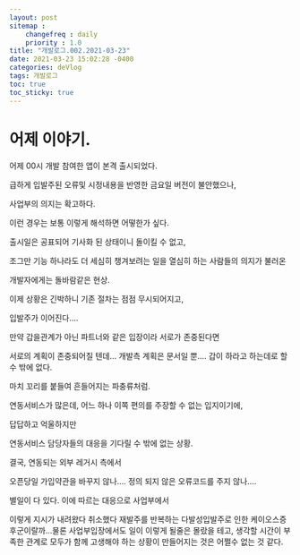 ```yaml
---
layout: post
sitemap :
    changefreq : daily
    priority : 1.0
title: "개발로그.002.2021-03-23"
date: 2021-03-23 15:02:28 -0400
categories: deVlog
tags: 개발로그
toc: true  
toc_sticky: true 
---
```


# 어제 이야기.

어제 00시 개발 참여한 앱이 본격 출시되었다.

급하게 입발주된 오류및 시정내용을 반영한 금요일 버전이 불안했으나,

사업부의 의지는 확고하다.

이런 경우는 보통 이렇게 해석하면 어떻한가 싶다.

출시일은 공표되어 기사화 된 상태이니 돌이킬 수 없고,

조그만 기능 하나라도 더 세심히 챙겨보려는 일을 열심히 하는 사람들의 의지가 불러온

개발자에게는 돌바람같은 현상.


이제 상황은 긴박하니 기존 절차는 점점 무시되어지고,

입발주가 이어진다....

만약 갑을관계가 아닌 파트너와 같은 입장이라 서로가 존중된다면

서로의 계획이 존중되어질 텐데... 개발측 계획은 문서일 뿐.... 갑이 하라고 하는데로 할 수 밖에 없다.

마치 꼬리를 붙들여 흔들어지는 파충류처럼.


연동서비스가 많은데, 어느 하나 이쪽 편의를 주장할 수 없는 입지이기에,

답답하고 억울하지만

연동서비스 담당자들의 대응을 기다릴 수 밖에 없는 상황.

결국, 연동되는 외부 레거시 측에서

오픈당일 가입약관을 바꾸지 않나.... 정의 되지 않은 오류코드를 주지 않나....

별일이 다 있다. 이에 따르는 대응으로 사업부에서

이렇게 지시가 내려왔다 취소했다 재발주를 반복하는 다발성입발주로 인한 케이오스증후군이랄까...물론 사업부입장에서도 일이 이렇게 될줄은 몰랐을 테고, 생각할 시간이 부족한 관계로 모두가 함께 고생해야 하는 상황이 만들어지는 것은 어쩔수 없는 것 같다.

﻿
